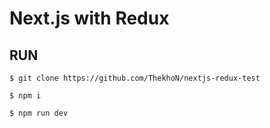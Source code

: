 
# Next.js with Redux

## RUN
```
$ git clone https://github.com/ThekhoN/nextjs-redux-test
```

```
$ npm i 
```

```
$ npm run dev
```




